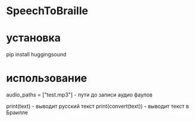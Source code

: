 # SpeechToBraille

# установка
pip install huggingsound


# использование
audio_paths = ["test.mp3"] - пути до записи аудио фаулов

print(text) - выводит русский текст
print(convert(text)) - выводит текст в Браилле